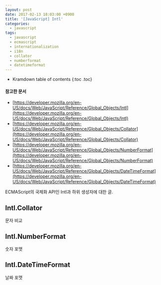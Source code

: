 ```yaml
---
layout: post
date: 2017-02-13 18:03:00 +0900
title: '[JavaScript] Intl'
categories:
  - javascript
tags:
  - javascript
  - ecmascript
  - internationalization
  - i18n
  - collator
  - numberformat
  - datetimeformat
---
```


* Kramdown table of contents
{:toc .toc}

#### 참고한 문서

- [https://developer.mozilla.org/en-US/docs/Web/JavaScript/Reference/Global_Objects/Intl](https://developer.mozilla.org/en-US/docs/Web/JavaScript/Reference/Global_Objects/Intl)
- [https://developer.mozilla.org/en-US/docs/Web/JavaScript/Reference/Global_Objects/Collator](https://developer.mozilla.org/en-US/docs/Web/JavaScript/Reference/Global_Objects/Collator)
- [https://developer.mozilla.org/en-US/docs/Web/JavaScript/Reference/Global_Objects/NumberFormat](https://developer.mozilla.org/en-US/docs/Web/JavaScript/Reference/Global_Objects/NumberFormat)
- [https://developer.mozilla.org/en-US/docs/Web/JavaScript/Reference/Global_Objects/DateTimeFormat](https://developer.mozilla.org/en-US/docs/Web/JavaScript/Reference/Global_Objects/DateTimeFormat)

ECMAScript의 국제화 API인 Intl과 하위 생성자에 대한 글.


## Intl.Collator

문자 비교

## Intl.NumberFormat

숫자 포맷

## Intl.DateTimeFormat

날짜 포맷
